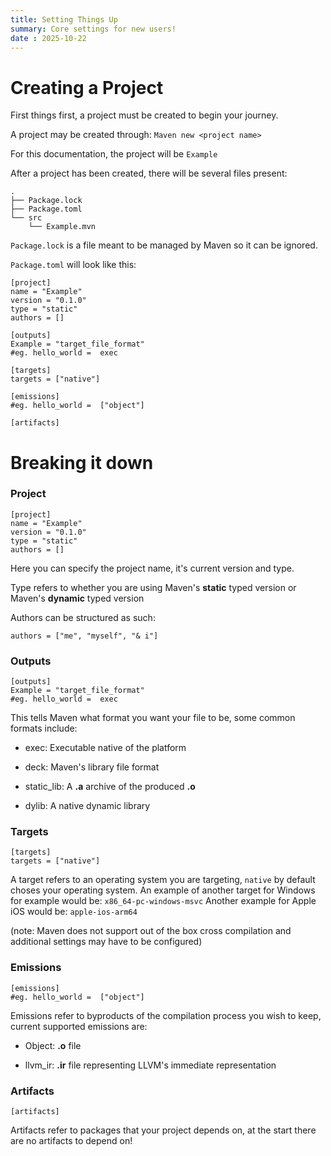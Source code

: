 ```yaml
---
title: Setting Things Up
summary: Core settings for new users!
date : 2025-10-22
---
```

# Creating a Project
First things first, a project must be created to begin your journey.

A project may be created through:
`Maven new <project name>`

For this documentation, the project will be `Example`

After a project has been created, there will be several files present:
```
.
├── Package.lock
├── Package.toml
└── src
    └── Example.mvn
```

`Package.lock` is a file meant to be managed by Maven so it can be ignored.

`Package.toml` will look like this:
```
[project]
name = "Example"
version = "0.1.0"
type = "static"
authors = []

[outputs]
Example = "target_file_format"
#eg. hello_world =  exec

[targets]
targets = ["native"]

[emissions]
#eg. hello_world =  ["object"]

[artifacts]
```

# Breaking it down
### Project
```
[project]
name = "Example"
version = "0.1.0"
type = "static"
authors = []
```
Here you can specify the project name, it's current version and type.

Type refers to whether you are using Maven's **static** typed version or Maven's **dynamic** typed version

Authors can be structured as such:

`authors = ["me", "myself", "& i"]`
### Outputs
```
[outputs]
Example = "target_file_format"
#eg. hello_world =  exec
```
This tells Maven what format you want your file to be, some common formats include:

- exec: Executable native of the platform

- deck: Maven's library file format

- static_lib: A **.a** archive of the produced **.o**

- dylib: A native dynamic library
### Targets
```
[targets]
targets = ["native"]
```
A target refers to an operating system you are targeting, `native` by default choses your operating system.
An example of another target for Windows for example would be: `x86_64-pc-windows-msvc`
Another example for Apple iOS would be: `apple-ios-arm64`

(note: Maven does not support out of the box cross compilation and additional settings may have to be configured)
### Emissions
```
[emissions]
#eg. hello_world =  ["object"]
```
Emissions refer to byproducts of the compilation process you wish to keep, current supported emissions are:

- Object: **.o** file

- llvm_ir: **.ir** file representing LLVM's immediate representation
### Artifacts
```
[artifacts]
```
Artifacts refer to packages that your project depends on, at the start there are no artifacts to depend on!